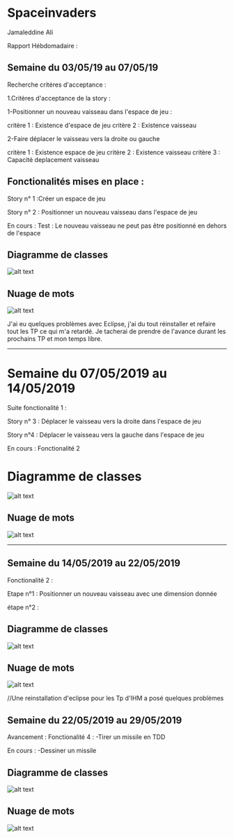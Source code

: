 # Spaceinvaders

Jamaleddine Ali

Rapport Hébdomadaire : 

## Semaine du 03/05/19 au 07/05/19


Recherche critéres d'acceptance :

1.Critères d'acceptance de la story : 

1-Positionner un nouveau vaisseau dans l'espace de jeu : 

critère 1 : Existence d'espace de jeu 
critère 2 : Existence vaisseau

2-Faire déplacer le vaisseau vers la droite ou gauche

critère 1 : Existence espace de jeu 
critère 2 : Existence vaisseau 
critère 3 : Capacité deplacement vaisseau 

## Fonctionalités mises en place : 

Story n° 1 :Créer un espace de jeu

Story n° 2 : Positionner un nouveau vaisseau dans l'espace de jeu

En cours : Test : Le nouveau vaisseau ne peut pas être positionné en dehors de l'espace

## Diagramme de classes 

![alt text](https://github.com/AliJamaleddine/spaceinvaders/blob/master/diagramme.PNG)

## Nuage de mots

![alt text](https://github.com/AliJamaleddine/spaceinvaders/blob/master/nuagedemots.PNG)

J'ai eu quelques problèmes avec Eclipse, j'ai du tout réinstaller et refaire tout les TP ce qui m'a retardé. Je tacherai de prendre de l'avance durant les prochains TP et mon temps libre.

---

# Semaine du 07/05/2019 au 14/05/2019

Suite fonctionalité 1 : 

Story n° 3 : Déplacer le vaisseau vers la droite dans l'espace de jeu

Story n°4 :  Déplacer le vaisseau vers la gauche dans l'espace de jeu

En cours : Fonctionalité 2


# Diagramme de classes 

![alt text](DiagrammeDeClasses.PNG)

## Nuage de mots

![alt text](nuagedemots.PNG)

---

## Semaine du 14/05/2019 au 22/05/2019

Fonctionalité 2 : 

Etape n°1 : Positionner un nouveau vaisseau avec une dimension donnée

étape n°2 :

## Diagramme de classes 

![alt text](https://github.com/AliJamaleddine/spaceinvaders/blob/master/diagrammedeclasses22mai.PNG)

## Nuage de mots

![alt text](https://github.com/AliJamaleddine/spaceinvaders/blob/master/nouvnuagedemots.PNG)

//Une reinstallation d'eclipse pour les Tp d'IHM a posé quelques problèmes

## Semaine du 22/05/2019 au 29/05/2019

Avancement : 
Fonctionalité 4 : 
-Tirer un missile en TDD

En cours : -Dessiner un missile

## Diagramme de classes 

![alt text](https://github.com/AliJamaleddine/spaceinvaders/blob/master/Diagramme29mai.PNG)

## Nuage de mots

![alt text](https://github.com/AliJamaleddine/spaceinvaders/blob/master/nuagedemots29mai.PNG)


